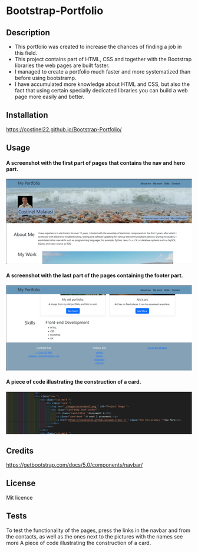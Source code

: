 # Bootstrap-Portfolio

## Description

 - This portfolio was created to increase the chances of finding a job in this field.
 - This project contains part of HTML, CSS and together with the Bootstrap libraries the web pages are built faster.
 - I managed to create a portfolio much faster and more systematized than before using bootstramp.
 - I have accumulated more knowledge about HTML and CSS, but also the fact that using certain specially dedicated libraries you can build a web page more easily and better.

## Installation

https://costinel22.github.io/Bootstrap-Portfolio/

## Usage
#### A screenshot with the first part of pages that contains the nav and hero part.
![top of the page whit navbar](./assets/top-page.png)
#### A screenshot with the last part of the pages containing the footer part.
![botom of the page whit footer](./assets/botom-page.png)
#### A piece of code illustrating the construction of a card.
![HTML card code](./assets/card-html.png)
  
## Credits

https://getbootstrap.com/docs/5.0/components/navbar/

## License

Mit licence

## Tests

To test the functionality of the pages, press the links in the navbar and from the contacts, as well as the ones next to the pictures with the names see more A piece of code illustrating the construction of a card.
